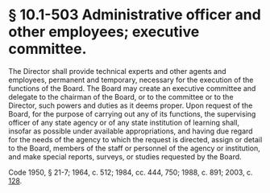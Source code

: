 # § 10.1-503 Administrative officer and other employees; executive committee.

<p>The Director shall provide technical experts and other agents and employees, permanent and temporary, necessary for the execution of the functions of the Board. The Board may create an executive committee and delegate to the chairman of the Board, or to the committee or to the Director, such powers and duties as it deems proper. Upon request of the Board, for the purpose of carrying out any of its functions, the supervising officer of any state agency or of any state institution of learning shall, insofar as possible under available appropriations, and having due regard for the needs of the agency to which the request is directed, assign or detail to the Board, members of the staff or personnel of the agency or institution, and make special reports, surveys, or studies requested by the Board.</p><p>Code 1950, § 21-7; 1964, c. 512; 1984, cc. 444, 750; 1988, c. 891; 2003, c. <a href='http://lis.virginia.gov/cgi-bin/legp604.exe?031+ful+CHAP0128'>128</a>.</p>